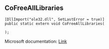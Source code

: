 ## CoFreeAllLibraries

```
[DllImport("ole32.dll", SetLastError = true)]
public static extern void CoFreeAllLibraries(
   
);
```

Microsoft documentation: [Link](https://learn.microsoft.com/en-us/windows/win32/api/objbase/nf-objbase-cofreealllibraries)
